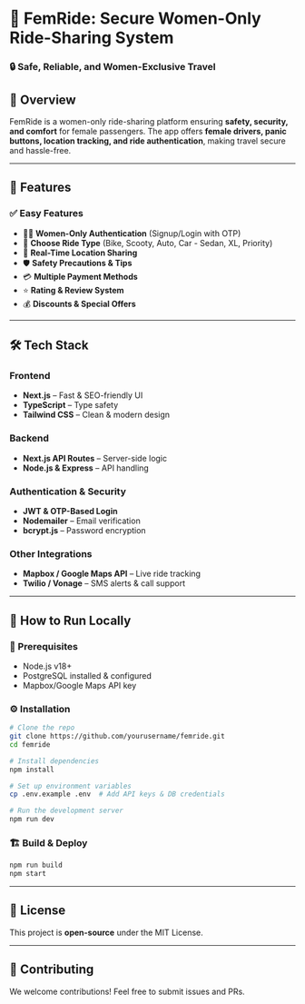 # 🚖 FemRide: Secure Women-Only Ride-Sharing System

### 🔒 Safe, Reliable, and Women-Exclusive Travel

## 📌 Overview
FemRide is a women-only ride-sharing platform ensuring **safety, security, and comfort** for female passengers. The app offers **female drivers, panic buttons, location tracking, and ride authentication**, making travel secure and hassle-free.

---

## 🚀 Features
### ✅ Easy Features
- 👩‍💼 **Women-Only Authentication** (Signup/Login with OTP)
- 🚗 **Choose Ride Type** (Bike, Scooty, Auto, Car - Sedan, XL, Priority)
- 📍 **Real-Time Location Sharing**
- 🛡️ **Safety Precautions & Tips**
- 💳 **Multiple Payment Methods**
- ⭐ **Rating & Review System**
- 💰 **Discounts & Special Offers**

---

## 🛠 Tech Stack
### **Frontend**
- **Next.js** – Fast & SEO-friendly UI
- **TypeScript** – Type safety
- **Tailwind CSS** – Clean & modern design

### **Backend**
- **Next.js API Routes** – Server-side logic
- **Node.js & Express** – API handling


### **Authentication & Security**
- **JWT & OTP-Based Login**
- **Nodemailer** – Email verification
- **bcrypt.js** – Password encryption

### **Other Integrations**
- **Mapbox / Google Maps API** – Live ride tracking
- **Twilio / Vonage** – SMS alerts & call support


---

## 📲 How to Run Locally
### 🔧 Prerequisites
- Node.js v18+
- PostgreSQL installed & configured
- Mapbox/Google Maps API key

### ⚙️ Installation
```bash
# Clone the repo
git clone https://github.com/yourusername/femride.git
cd femride

# Install dependencies
npm install

# Set up environment variables
cp .env.example .env  # Add API keys & DB credentials

# Run the development server
npm run dev
```

### 🏗 Build & Deploy
```bash
npm run build
npm start
```

---

## 📜 License
This project is **open-source** under the MIT License.

---

## 🤝 Contributing
We welcome contributions! Feel free to submit issues and PRs.



